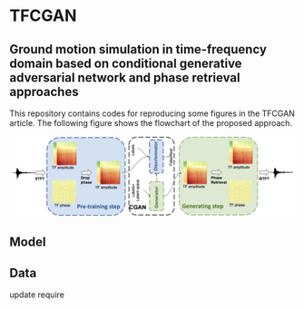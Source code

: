 # TFCGAN
## Ground motion simulation in time-frequency domain based on conditional generative adversarial network and phase retrieval approaches 


This repository contains codes for reproducing some figures in the TFCGAN article. The following figure shows the flowchart of the proposed approach. 



![alt text](./fig/Flowchart.jpg?raw=true)

## Model

## Data 

update require
